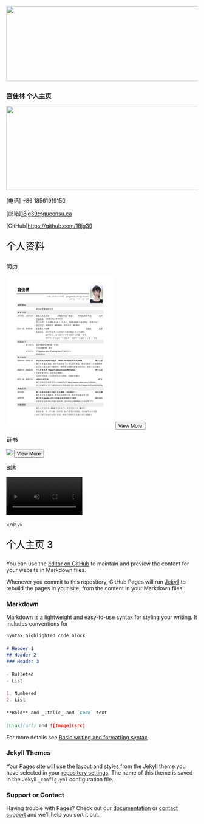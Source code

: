 
<img src="https://hakaimg.com/i/2022/03/18/qjpe82.jpg" 
width
="681" 
height
="197">

### 宫佳林 个人主页

<img src="https://hakaimg.com/i/2022/03/18/quhgjn.jpg" 
width
="681" 
height
="220.8">

[电话] +86 18561919150

[邮箱]<a href="mailto:18jg39@queensu.ca">18jg39@queensu.ca</a>

[GitHub]<a href="https://github.com/18jg39">https://github.com/18jg39</a>

</style>
<p style = "color:black;font-size:25px;">个人资料</p>

<div id="个人资料">
		<div class = "简历">
			<p style = "text-align:left;color:black;font-size:15px;">简历</p>
				<img src="应聘游戏运营_宫佳林_女王大学_18561919150.pdf" height = 400>
			<button onclick="window.location.href = '应聘游戏运营_宫佳林_女王大学_18561919150.pdf'" class="button" style="vertical-align:right"><span>View More </span></button>
			</div>
	<div id="PPT_Pres">
		<div class = "证书">
			<p style = "text-align:left;color:black;font-size:15px;">证书</p>
				<img src="A1/Presentation.jpg" height = 150>
			<button onclick="window.location.href = 'A1/A1-slits.pptx'" class="button"><span>View More </span></button>
			</div>
		<div class = "B站">
				<p style = "text-align:left;color:black;font-size:15px;">B站</p>
				<video width="200" controls>
					<source src="A1/A1-presentation.mp4" type="video/mp4">
				</video>
			</div>
	</div>
		
	</div>

<p style = "color:black;font-size:25px;">个人主页 3</p>


<style> #container { width: 800px; height: 340px; display: flex; display: -webkit-flex; flex-direction: row; flex-wrap: nowrap; justify-content: space-around; align-items: flex-start } .a { border: 1px solid black; padding: 10px; width: 250px; height: 320px; border: 5px solid gray; text-align: justify; }
.img_center{ display: block; margin-left: auto; margin-right: auto; width: 70%; border-radius: 50%; }

.text_center{ text-align: center; }

</style>

You can use the [editor on GitHub](https://github.com/18JG39/gongjialin/edit/gh-pages/index.md) to maintain and preview the content for your website in Markdown files.

Whenever you commit to this repository, GitHub Pages will run [Jekyll](https://jekyllrb.com/) to rebuild the pages in your site, from the content in your Markdown files.

### Markdown

Markdown is a lightweight and easy-to-use syntax for styling your writing. It includes conventions for

```markdown
Syntax highlighted code block

# Header 1
## Header 2
### Header 3

- Bulleted
- List

1. Numbered
2. List

**Bold** and _Italic_ and `Code` text

[Link](url) and ![Image](src)
```

For more details see [Basic writing and formatting syntax](https://docs.github.com/en/github/writing-on-github/getting-started-with-writing-and-formatting-on-github/basic-writing-and-formatting-syntax).

### Jekyll Themes

Your Pages site will use the layout and styles from the Jekyll theme you have selected in your [repository settings](https://github.com/18JG39/gongjialin/settings/pages). The name of this theme is saved in the Jekyll `_config.yml` configuration file.

### Support or Contact

Having trouble with Pages? Check out our [documentation](https://docs.github.com/categories/github-pages-basics/) or [contact support](https://support.github.com/contact) and we’ll help you sort it out.
